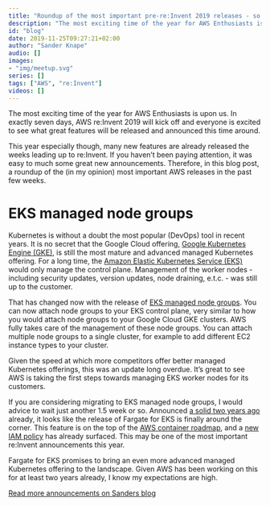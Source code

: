 ```yaml
---
title: "Roundup of the most important pre-re:Invent 2019 releases - so far"
description: "The most exciting time of the year for AWS Enthusiasts is upon us. In exactly seven days, AWS re:Invent 2019 will kick off and everyone is excited to see what great features will be released and announced this time around. This year especially though, many new features are already released the weeks leading up to re:Invent. If you haven’t been paying attention, it was easy to much some great new announcements. Therefore, in this blog post, a roundup of the (in my opinion) most important AWS releases in the past few weeks." 
id: "blog"
date: 2019-11-25T09:27:21+02:00
author: "Sander Knape"
audio: []
images:
- "img/meetup.svg"
series: []
tags: ["AWS", "re:Invent"]
videos: []
---
```

The most exciting time of the year for AWS Enthusiasts is upon us. In exactly seven days, AWS re:Invent 2019 will kick off and everyone is excited to see what great features will be released and announced this time around.

This year especially though, many new features are already released the weeks leading up to re:Invent. If you haven’t been paying attention, it was easy to much some great new announcements. Therefore, in this blog post, a roundup of the (in my opinion) most important AWS releases in the past few weeks.

# EKS managed node groups

Kubernetes is without a doubt the most popular (DevOps) tool in recent years. It is no secret that the Google Cloud offering, [Google Kubernetes Engine (GKE)](https://cloud.google.com/kubernetes-engine/), is still the most mature and advanced managed Kubernetes offering. For a long time, the [Amazon Elastic Kubernetes Service (EKS)](https://aws.amazon.com/eks/) would only manage the control plane. Management of the worker nodes - including security updates, version updates, node draining, e.t.c. - was still up to the customer.

That has changed now with the release of [EKS managed node groups](https://aws.amazon.com/blogs/containers/eks-managed-node-groups/). You can now attach node groups to your EKS control plane, very similar to how you would attach node groups to your Google Cloud GKE clusters. AWS fully takes care of the management of these node groups. You can attach multiple node groups to a single cluster, for example to add different EC2 instance types to your cluster.

Given the speed at which more competitors offer better managed Kubernetes offerings, this was an update long overdue. It’s great to see AWS is taking the first steps towards managing EKS worker nodes for its customers.

If you are considering migrating to EKS managed node groups, I would advice to wait just another 1.5 week or so. Announced [a solid two years ago](https://aws.amazon.com/blogs/aws/aws-fargate/) already, it looks like the release of Fargate for EKS is finally around the corner. This feature is on the top of the [AWS container roadmap](https://github.com/aws/containers-roadmap/projects/1), and a [new IAM policy](https://twitter.com/__steele/status/1197746212406906880?s=19) has already surfaced. This may be one of the most important re:Invent announcements this year.

Fargate for EKS promises to bring an even more advanced managed Kubernetes offering to the landscape. Given AWS has been working on this for at least two years already, I know my expectations are high.

[Read more announcements on Sanders blog](https://sanderknape.com/2019/11/most-important-pre-reinvent-releases/)